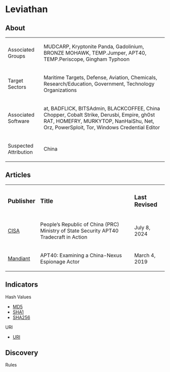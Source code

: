 # Leviathan

## About
<table>
  <tr>
    <td>
      <p>Associated Groups</p>
    </td>
    <td>
      <p>MUDCARP, Kryptonite Panda, Gadolinium, BRONZE MOHAWK, TEMP.Jumper, APT40, TEMP.Periscope, Gingham Typhoon</p>
    </td>
  </tr>
  <tr>
    <td>
      <p>Target Sectors</p>
    </td>
    <td>
      <p>Maritime Targets, Defense, Aviation, Chemicals, Research/Education, Government, Technology Organizations</p>
    </td>
  </tr>
  <tr>
    <td>
      <p>Associated Software</p>
    </td>
    <td>
      <p>at, BADFLICK, BITSAdmin, BLACKCOFFEE, China Chopper, Cobalt Strike, Derusbi, Empire, gh0st RAT, HOMEFRY, MURKYTOP, NanHaiShu, Net, Orz, PowerSploit, Tor, Windows Credential Editor</p>
    </td>
  </tr>
  <tr>
    <td>
      <p>Suspected Attribution</p>
    </td>
    <td>
      <p>China</p>
    </td>
  </tr>
</table>

## Articles
<table>
  <tr>
    <td>
      <h3>Publisher</h3>
    </td>
    <td>
      <h3>Title</h3>
    </td>
    <td>
      <h3>Last Revised</h3>
    </td>
  </tr>
  <tr>
    <td>
      <a href="https://www.cisa.gov/news-events/cybersecurity-advisories/aa24-190a">CISA</a>
    </td>
    <td>
      <p>People’s Republic of China (PRC) Ministry of State Security APT40 Tradecraft in Action</p>
    </td>
    <td>
      <p>July 8, 2024</p>
    </td>
  </tr>
  <tr>
    <td>
      <a href="https://cloud.google.com/blog/topics/threat-intelligence/apt40-examining-a-china-nexus-espionage-actor/">Mandiant</a>
    </td>
    <td>
      <p>APT40: Examining a China-Nexus Espionage Actor</p>
    </td>
    <td>
      <p>March 4, 2019</p>
    </td>
  </tr>
</table>



## Indicators
Hash Values
- <a href="https://github.com/PudgyDragon/IOCs/blob/main/All/APT40/samples.md5">MD5</a>
- <a href="https://github.com/PudgyDragon/IOCs/blob/main/All/APT40/samples.sha1">SHA1</a>
- <a href="https://github.com/PudgyDragon/IOCs/blob/main/All/APT40/samples.sha256">SHA256</a>

URI
- <a href="https://github.com/PudgyDragon/IOCs/blob/main/All/APT40/uri.txt">URI</a>

## Discovery
Rules
